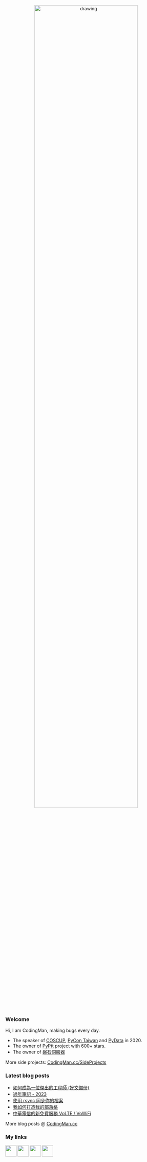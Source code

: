 <p align="center">
<!-- <img src="https://i.imgur.com/OMrWe1l.gif" alt="drawing" width="360"/> -->
<img src="https://imgur.com/0aHYXgK.png" alt="drawing" width="80%"/>

</p>

### Welcome
Hi, I am CodingMan, making bugs every day.
* The speaker of [COSCUP](https://coscup.org/2020/zh-TW/agenda/CFNNFA), [PyCon Taiwan](https://tw.pycon.org/2020/zh-hant/conference/talk/1124347947245371715/) and [PyData](https://pydata.org/taipei2020/program/talk-2/) in 2020.
* The owner of [PyPtt](https://pyptt.cc) project with 600+ stars.
* The owner of <a href="https://rock-mc.github.io/">磐石伺服器</a>

More side projects: [CodingMan.cc/SideProjects](https://codingman.cc/side-projects/)

### Latest blog posts
<!-- BLOG-POST-LIST:START -->
- [如何成為一位傑出的工程師 &lpar;好文備份&rpar;](https://codingman.cc/how-to-be-a-star-engineer/)
- [過年筆記 - 2023](https://codingman.cc/lunar-new-year-note-2023/)
- [使用 rsync 同步你的檔案](https://codingman.cc/sync-your-files-with-rsync/)
- [我如何打造我的部落格](https://codingman.cc/how-i-build-my-blog/)
- [中華電信的新免費服務 VoLTE / VoWiFi](https://codingman.cc/Chunghwa-new-free-service-VoLTE-and-VoWiFi/)
<!-- BLOG-POST-LIST:END -->

More blog posts @ [CodingMan.cc](https://codingman.cc)  

### My links

<a href="https://codingman.cc"><img align="left" width="35px" src="https://i.imgur.com/kQaxXqy.jpg"></a>
<a href="https://twitter.com/PttCodingMan"><img align="left" width="35px" src="https://cdn.jsdelivr.net/npm/simple-icons@6.6.0/icons/twitter.svg"></a>
<a href="mailto:pttcodingman@gmail.com"><img align="left" width="35px" src="https://cdn.jsdelivr.net/npm/simple-icons@6.6.0/icons/gmail.svg"></a>
<!-- <a href="https://www.linkedin.com/in/codingman/"><img align="left" width="35px" src="https://cdn.jsdelivr.net/npm/simple-icons@6.6.0/icons/linkedin.svg"></a> -->
<a href="https://t.me/PttCodingMan"><img align="left" width="35px" src="https://cdn.jsdelivr.net/npm/simple-icons@6.6.0/icons/telegram.svg"></a>

